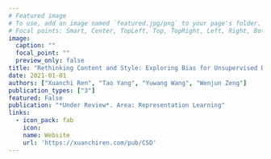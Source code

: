 ```yaml
---
# Featured image
# To use, add an image named `featured.jpg/png` to your page's folder.
# Focal points: Smart, Center, TopLeft, Top, TopRight, Left, Right, BottomLeft, Bottom, BottomRight.
image:
  caption: ""
  focal_point: ""
  preview_only: false
title: "Rethinking Content and Style: Exploring Bias for Unsupervised Disentanglement"
date: 2021-01-01
authors: ["Xuanchi Ren", "Tao Yang", "Yuwang Wang", "Wenjun Zeng"]
publication_types: ["3"]
featured: False
publication: "*Under Review*. Area: Representation Learning"
links:
  - icon_pack: fab
    icon: 
    name: Website
    url: 'https://xuanchiren.com/pub/CSD'
---
```


